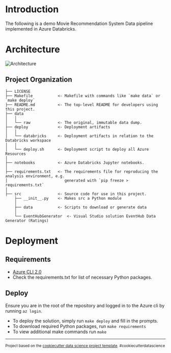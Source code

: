 # Introduction

The following is a demo Movie Recommendation System Data pipeline implemented in Azure Databricks. 

# Architecture
![Architecture](/Images/architecture.JPG?raw=true "Architecture")

Project Organization
------------

    ├── LICENSE
    ├── Makefile           <- Makefile with commands like `make data` or `make deploy`
    ├── README.md          <- The top-level README for developers using this project.
    ├── data
    │   │
    │   └── raw            <- The original, immutable data dump.
    ├── deploy             <- Deployment artifacts
    │   │
    │   └── databricks     <- Deployment artifacts in relation to the Databricks workspace
    │   │
    │   └── deploy.sh      <- Deployment script to deploy all Azure Resources
    │
    ├── notebooks          <- Azure Databricks Jupyter notebooks. 
    │
    ├── requirements.txt   <- The requirements file for reproducing the analysis environment, e.g.
    │                         generated with `pip freeze > requirements.txt`
    │
    ├── src                <- Source code for use in this project.
        ├── __init__.py    <- Makes src a Python module
        │
        ├── data           <- Scripts to download or generate data
        │
        └── EventHubGenerator  <- Visual Studio solution EventHub Data Generator (Ratings)
     

# Deployment

## Requirements

- [Azure CLI 2.0](https://azure.github.io/projects/clis/)
- Check the requirements.txt for list of necessary Python packages. 

## Deploy

Ensure you are in the root of the repository and logged in to the Azure cli by running `az login`.

- To deploy the solution, simply run `make deploy` and fill in the prompts.
- To download required Python packages, run `make requirements`
- To view additional make commands run `make`

--------

<p><small>Project based on the <a target="_blank" href="https://drivendata.github.io/cookiecutter-data-science/">cookiecutter data science project template</a>. #cookiecutterdatascience</small></p>
